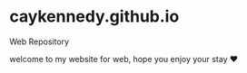 # caykennedy.github.io
Web Repository

welcome to my website for web, hope you enjoy your stay :hearts: